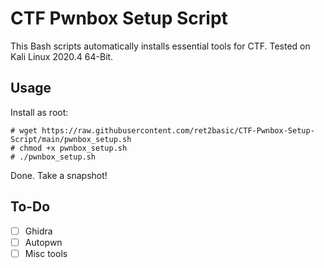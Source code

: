 # CTF Pwnbox Setup Script
This Bash scripts automatically installs essential tools for CTF. Tested on Kali Linux 2020.4 64-Bit.

## Usage

Install as root:

```shell
# wget https://raw.githubusercontent.com/ret2basic/CTF-Pwnbox-Setup-Script/main/pwnbox_setup.sh
# chmod +x pwnbox_setup.sh
# ./pwnbox_setup.sh
```

Done. Take a snapshot!

## To-Do

- [ ] Ghidra
- [ ] Autopwn
- [ ] Misc tools
